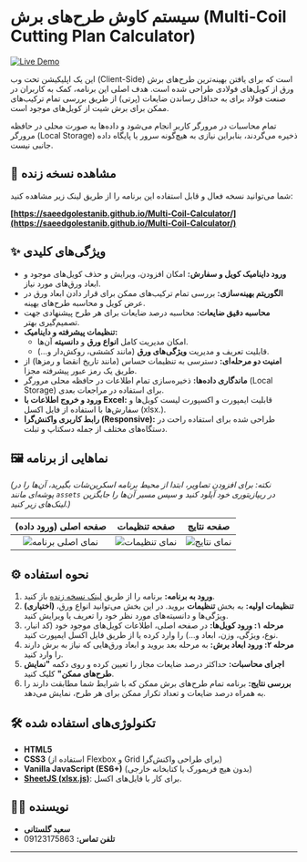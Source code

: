 # سیستم کاوش طرح‌های برش (Multi-Coil Cutting Plan Calculator)

[![Live Demo](https://img.shields.io/badge/Live-Demo-brightgreen?style=for-the-badge)](https://saeedgolestanib.github.io/Multi-Coil-Calculator/)

این یک اپلیکیشن تحت وب (Client-Side) است که برای یافتن بهینه‌ترین طرح‌های برش ورق از کویل‌های فولادی طراحی شده است. هدف اصلی این برنامه، کمک به کاربران در صنعت فولاد برای به حداقل رساندن ضایعات (پرتی) از طریق بررسی تمام ترکیب‌های ممکن برای برش شیت از کویل‌های موجود است.

تمام محاسبات در مرورگر کاربر انجام می‌شود و داده‌ها به صورت محلی در حافظه مرورگر (Local Storage) ذخیره می‌گردند، بنابراین نیازی به هیچ‌گونه سرور یا پایگاه داده جانبی نیست.

## 🚀 مشاهده نسخه زنده

شما می‌توانید نسخه فعال و قابل استفاده این برنامه را از طریق لینک زیر مشاهده کنید:

**[https://saeedgolestanib.github.io/Multi-Coil-Calculator/](https://saeedgolestanib.github.io/Multi-Coil-Calculator/)**

## ✨ ویژگی‌های کلیدی

- **ورود داینامیک کویل و سفارش:** امکان افزودن، ویرایش و حذف کویل‌های موجود و ابعاد ورق‌های مورد نیاز.
- **الگوریتم بهینه‌سازی:** بررسی تمام ترکیب‌های ممکن برای قرار دادن ابعاد ورق در عرض کویل و محاسبه طرح‌های بهینه.
- **محاسبه دقیق ضایعات:** محاسبه درصد ضایعات برای هر طرح پیشنهادی جهت تصمیم‌گیری بهتر.
- **تنظیمات پیشرفته و داینامیک:**
    - امکان مدیریت کامل **انواع ورق** و **دانسیته** آن‌ها.
    - قابلیت تعریف و مدیریت **ویژگی‌های ورق** (مانند کششی، روکش‌دار و...).
- **امنیت دو مرحله‌ای:** دسترسی به تنظیمات حساس (مانند تاریخ انقضا و رمزها) از طریق یک رمز عبور پیشرفته مجزا.
- **ماندگاری داده‌ها:** ذخیره‌سازی تمام اطلاعات در حافظه محلی مرورگر (Local Storage) برای استفاده در مراجعات بعدی.
- **ورود و خروج اطلاعات با Excel:** قابلیت ایمپورت و اکسپورت لیست کویل‌ها و سفارش‌ها با استفاده از فایل اکسل (xlsx.).
- **رابط کاربری واکنش‌گرا (Responsive):** طراحی شده برای استفاده راحت در دستگاه‌های مختلف از جمله دسکتاپ و تبلت.

## 🖼️ نماهایی از برنامه

*(نکته: برای افزودن تصاویر، ابتدا از محیط برنامه اسکرین‌شات بگیرید، آن‌ها را در پوشه‌ای مانند `assets` در ریپازیتوری خود آپلود کنید و سپس مسیر آن‌ها را جایگزین لینک‌های زیر کنید.)*

| صفحه اصلی (ورود داده) | صفحه تنظیمات | صفحه نتایج |
| :---: | :---: | :---: |
| ![نمای اصلی برنامه](assets/screenshot-main.png) | ![نمای تنظیمات](assets/screenshot-settings.png) | ![نمای نتایج](assets/screenshot-results.png) |

## ⚙️ نحوه استفاده

1.  **ورود به برنامه:** برنامه را از طریق [لینک نسخه زنده](https://saeedgolestanib.github.io/Multi-Coil-Calculator/) باز کنید.
2.  **(اختیاری) تنظیمات اولیه:** به بخش **تنظیمات** بروید. در این بخش می‌توانید انواع ورق، ویژگی‌ها و دانسیته‌های مورد نظر خود را تعریف یا ویرایش کنید.
3.  **مرحله ۱: ورود کویل‌ها:** در صفحه اصلی، اطلاعات کویل‌های موجود خود (کد انبار، نوع، ویژگی، وزن، ابعاد و...) را وارد کرده یا از طریق فایل اکسل ایمپورت کنید.
4.  **مرحله ۲: ورود ابعاد برش:** به مرحله بعد بروید و ابعاد ورق‌هایی که نیاز به برش دارند را وارد کنید.
5.  **اجرای محاسبات:** حداکثر درصد ضایعات مجاز را تعیین کرده و روی دکمه **"نمایش طرح‌های ممکن"** کلیک کنید.
6.  **بررسی نتایج:** برنامه تمام طرح‌های برش ممکن که با شرایط شما مطابقت دارند را به همراه درصد ضایعات و تعداد تکرار ممکن برای هر طرح، نمایش می‌دهد.

## 🛠️ تکنولوژی‌های استفاده شده

- **HTML5**
- **CSS3** (استفاده از Flexbox و Grid برای طراحی واکنش‌گرا)
- **Vanilla JavaScript (ES6+)** (بدون هیچ فریمورک یا کتابخانه خارجی)
- **[SheetJS (xlsx.js)](https://sheetjs.com/)**: برای کار با فایل‌های اکسل.

## 👨‍💻 نویسنده

- **سعید گلستانی**
- **تلفن تماس:** 09123175863

---
